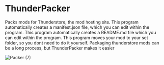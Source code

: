 # ThunderPacker
Packs mods for Thunderstore, the mod hosting site. This program automatically creates a manifest.json file, which you can edit within the program. 
This program automatically creates a README.md file which you can edit within the program. 
This program moves your mod to your set folder, so you dont need to do it yourself. 
Packaging thunderstore mods can be a long process, but ThunderPacker makes it easier 

![Packer (7)](https://user-images.githubusercontent.com/94419858/169231541-705c8036-c22d-4f48-89c2-a7406c818b68.png)
